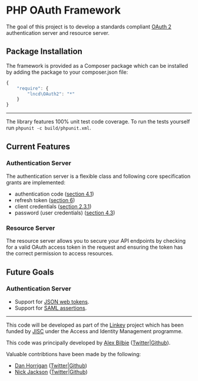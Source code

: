 # PHP OAuth Framework

The goal of this project is to develop a standards compliant [OAuth 2](http://tools.ietf.org/wg/oauth/draft-ietf-oauth-v2/) authentication server and resource server.

## Package Installation

The framework is provided as a Composer package which can be installed by adding the package to your composer.json file:

```javascript
{
	"require": {
		"lncd\OAuth2": "*"
	}
}
```

---

The library features 100% unit test code coverage. To run the tests yourself run `phpunit -c build/phpunit.xml`.

## Current Features

### Authentication Server

The authentication server is a flexible class and following core specification grants are implemented:

* authentication code ([section 4.1](http://tools.ietf.org/html/rfc6749#section-4.1))
* refresh token ([section 6](http://tools.ietf.org/html/rfc6749#section-6))
* client credentials ([section 2.3.1](http://tools.ietf.org/html/rfc6749#section-2.3.1))
* password (user credentials) ([section 4.3](http://tools.ietf.org/html/rfc6749#section-4.3))

### Resource Server

The resource server allows you to secure your API endpoints by checking for a valid OAuth access token in the request and ensuring the token has the correct permission to access resources.

## Future Goals

### Authentication Server

* Support for [JSON web tokens](http://tools.ietf.org/wg/oauth/draft-ietf-oauth-json-web-token/).
* Support for [SAML assertions](http://tools.ietf.org/wg/oauth/draft-ietf-oauth-saml2-bearer/).

---

This code will be developed as part of the [Linkey](http://linkey.blogs.lincoln.ac.uk) project which has been funded by [JISC](http://jisc.ac.uk) under the Access and Identity Management programme.

This code was principally developed by [Alex Bilbie](http://alexbilbie.com/) ([Twitter](https://twitter.com/alexbilbie)|[Github](https://github.com/alexbilbie)).

Valuable contribtions have been made by the following:

* [Dan Horrigan](http://dandoescode.com) ([Twitter](https://twitter.com/dandoescode)|[Github](https://github.com/dandoescode))
* [Nick Jackson](http://nickjackson.me) ([Twitter](https://twitter.com/jacksonj04)|[Github](https://github.com/jacksonj04))